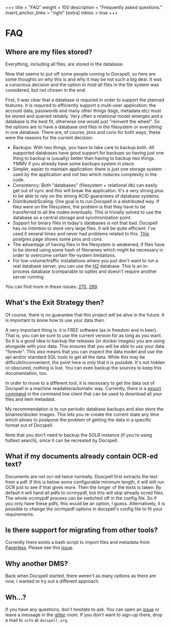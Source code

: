 +++
title = "FAQ"
weight = 100
description = "Frequently asked questions."
insert_anchor_links = "right"
[extra]
mktoc = true
+++

# FAQ

## Where are my files stored?

Everything, including all files, are stored in the database.

Now that seems to put off some people coming to Docspell, so here are
some thoughts on why this is and why it may be not such a big deal. It
was a conscious decision and the option to hold all files in the file
system was considered, but not chosen in the end.

First, it was clear that a database *is* required in order to support
the planned features. It is required to efficiently support a
multi-user application: the account data, passwords and many other
things (tags, metadata etc) must be stored and queried reliably. Very
often a relational model emerges and a database is the best fit,
otherwise one would just "reinvent the wheel". So the options are to
have a database *and* files in the filesystem or everything in one
database. There are, of course, pros and cons for both ways, these
were the reasons for the current decision:

- Backups: With two things, you have to take care to backup both. All
  supported databases have good support for backups so having just one
  thing to backup is (usually) better than having to backup two
  things. YMMV if you already have some backups system in place.
- Simpler, easier to maintain application: there is just one storage
  system used by the application and not two which reduces complexity
  in the code.
- Consistency: Both "databases" (filesystem + relational db) can
  easily get out of sync and this will break the application. It's a
  very strong plus to be able to rely on the strong ACID guarantees of
  database systems.
- Distributed/Scaling: One goal is to run Docspell in a distributed
  way. If files were on the filesystem, the problem is that they have
  to be transferred to all the nodes eventually. This is trivially
  solved to use the database as a central storage and synchronization
  point.
- Support for binary files in today's databases is not that bad.
  Docspell has no intention to store very large files. It will be
  quite efficient. I've used it several times and never had problems
  related to this.
  [This](https://wiki.postgresql.org/wiki/BinaryFilesInDB) postgres
  page shows some pros and cons.
- The advantage of having files in the filesystem is weakened, if
  files have to be stored using some hash of filenames which might be
  necessary in order to overcome certain file-system limitations.
- For low-volume/traffic installations where you just don't want to
  run a real database server, you can use the
  [H2](https://h2database.com) database. This is an in-process
  database (comparable to sqlite) and doesn't require another server
  running.

You can find more in these issues:
[270](https://github.com/eikek/docspell/issues/270),
[289](https://github.com/eikek/docspell/issues/289#issuecomment-700843894).


## What's the Exit Strategy then?

Of course, there is no guarantee that this project will be alive in
the future. It is important to know how to use your data then.

A very important thing is: it is FREE software (as in freedom and in
beer). That is, you can be sure to use the current version for as long
as you want. So it is a good idea to backup the releases (or docker
images) you are using alongside with your data. This ensures that you
will be able to *use* your data "forever". This also means that you
can inspect the data model and use the api and/or standard SQL tools
to get all the data. While this may be difficult/inconvenient, the
point here is only that it is possible. It's not hidden or obscured,
nothing is lost. You can even backup the sources to keep this
documentation, too.

In order to move to a different tool, it is necessary to get the data
out of Docspell in a machine readable/automatic way. Currently, there
is a [export command](@/docs/tools/cli.md#export-data) in the command
line client that can be used to download all your files and item
metadata.

My recommendation is to run periodic database backups and also store
the binaries/docker images. This lets you re-create the current state
any time which allows to postpone the problem of getting the data in a
specific format out of Docspell.

Note that you don't need to backup the SOLR instance (if you're using
fulltext search), since it can be recreated by Docspell.


## What if my documents already contain OCR-ed text?

Documents are not ocr-ed twice normally. Doscpell first extracts the
text from a pdf. If this is below some configurable minimum length, it
will still run OCR just to see if that gives more. Then the longer of
the texts is taken. By default it will hand all pdfs to ocrmypdf, but
this will skip already ocred files. The whole ocrmypdf process can be
switched off in the config file. So if you only have these pdfs, this
would be an option, I guess. Alternatively, it is possible to change
the ocrmypdf options in docspell's config file to fit your
requirements.


## Is there support for migrating from other tools?

Currently there exists a bash script to import files and metadata from
[Paperless](https://github.com/the-paperless-project/paperless/).
Please see this [issue](https://github.com/eikek/docspell/issues/358).

## Why another DMS?

Back when Docspell started, there weren't as many options as there are
now. I wanted to try out a different approach.

## Wh…?

If you have any questions, don't hesitate to ask. You can open an
[issue](https://github.com/eikek/docspell/issues/new/choose) or leave
a message in the [gitter](https://gitter.im/eikek/docspell) room. If
you don't want to sign-up there, drop a mail to `info` at
`docspell.org`.

